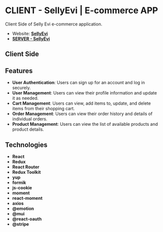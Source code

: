 # CLIENT - SellyEvi | E-commerce APP
Client Side of Selly Evi e-commerce application.
- Website: **[SellyEvi](https://sellyevi.netlify.app/home)**
- **[SERVER - SellyEvi](../sellyEvi_SERVER/README.md)**

## Client Side
## Features
- **User Authentication**: Users can sign up for an account and log in securely.
- **User Management**: Users can view their profile information and update it as needed.
- **Cart Management**: Users can view, add items to, update, and delete items from their shopping cart.
- **Order Management**: Users can view their order history and details of individual orders.
- **Product Management**: Users can view the list of available products and product details.

## Technologies
- **React** 
- **Redux** 
- **React Router** 
- **Redux Toolkit** 
- **yup**
- **formik**
- **js-cookie**
- **moment**
- **react-moment**
- **axios**
- **@emotion**
- **@mui**
- **@react-oauth**
- **@stripe**